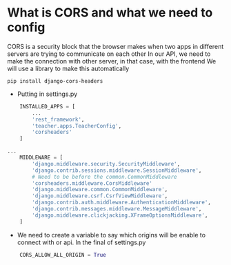 # What is CORS and what we need to config
CORS is a security block that the browser makes when two apps in different servers are trying to communicate on each other
In our API, we need to make the connection with other server, in that case, with the frontend
We will use a library to make this automatically

```
pip install django-cors-headers
```
- Putting in settings.py
```py
    INSTALLED_APPS = [
        ...
        'rest_framework',
        'teacher.apps.TeacherConfig',
        'corsheaders'
    ]

...
    MIDDLEWARE = [
        'django.middleware.security.SecurityMiddleware',
        'django.contrib.sessions.middleware.SessionMiddleware',
        # Need to be before the common.CommonMiddleware
        'corsheaders.middleware.CorsMiddleware'
        'django.middleware.common.CommonMiddleware',
        'django.middleware.csrf.CsrfViewMiddleware',
        'django.contrib.auth.middleware.AuthenticationMiddleware',
        'django.contrib.messages.middleware.MessageMiddleware',
        'django.middleware.clickjacking.XFrameOptionsMiddleware',
    ]
```
- We need to create a variable to say which origins will be enable to connect with or api. In the final of settings.py
```py
    CORS_ALLOW_ALL_ORIGIN = True
```